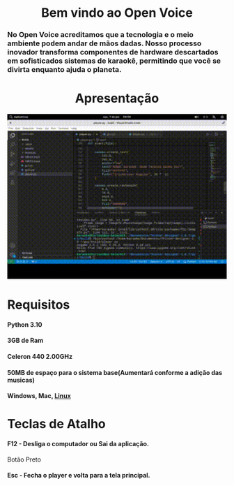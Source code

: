 <h1 align="center">
  Bem vindo ao Open Voice
</h1>

<h3>No Open Voice acreditamos que a tecnologia e o meio ambiente podem andar de mãos dadas. Nosso processo inovador transforma componentes de hardware descartados em sofisticados sistemas de karaokê, permitindo que você se divirta enquanto ajuda o planeta.</h3>

<h1 align="center">
  Apresentação
</h1>

<p align="center">
  <img width="800px" src="testeplayermoldura.gif">
</p>


<h1>Requisitos</h1>
<h4>Python 3.10</h4> 
<h4>3GB de Ram</h4>
<h4>Celeron 440 2.00GHz</h4>
<h4>50MB de espaço para o sistema base(Aumentará conforme a adição das musicas)</h4>
<h4>Windows, Mac, <a href="https://github.com/OpenVoiceForAll/OpenVoice-Karaoke-for-All/tree/main/Linux">Linux</a></h4>

<h1>Teclas de Atalho</h1>
<h4>F12 - Desliga o computador ou Sai da aplicação.</h4><span>Botão Preto</span>
<h4>Esc - Fecha o player e volta para a tela principal.</h4>
